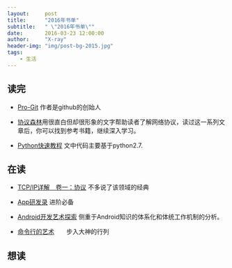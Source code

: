 ```yaml
---
layout:     post
title:      "2016年书单"
subtitle:   " \"2016年书单\""
date:       2016-03-23 12:00:00
author:     "X-ray"
header-img: "img/post-bg-2015.jpg"
tags:
    - 生活 
---
```





## 读完



- [Pro-Git](https://git-scm.com/book/zh/v2) 作者是github的创始人

- [协议森林](http://www.cnblogs.com/vamei/archive/2012/12/05/2802811.html)用很直白但却很形象的文字帮助读者了解网络协议，读过这一系列文章后，你可以找到参考书籍，继续深入学习。

- [Python快速教程](http://www.cnblogs.com/vamei/archive/2012/09/13/2682778.html) 文中代码主要基于python2.7.

## 在读

- [TCP/IP详解　卷一：协议](https://book.douban.com/subject/1088054/) 不多说了该领域的经典

- [App研发录](https://book.douban.com/subject/26649050/) 进阶必备

- [Android开发艺术探索](https://book.douban.com/subject/26599538/) 侧重于Android知识的体系化和体统工作机制的分析。

- [命令行的艺术](https://github.com/jlevy/the-art-of-command-line/blob/master/README-zh.md)　　步入大神的行列

## 想读
